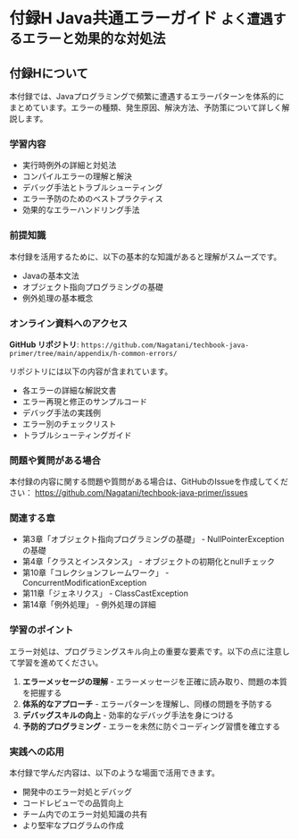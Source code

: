 # <b>付録H</b> <span>Java共通エラーガイド</span> <small>よく遭遇するエラーと効果的な対処法</small>

## 付録Hについて

本付録では、Javaプログラミングで頻繁に遭遇するエラーパターンを体系的にまとめています。エラーの種類、発生原因、解決方法、予防策について詳しく解説します。

### 学習内容

- 実行時例外の詳細と対処法
- コンパイルエラーの理解と解決
- デバッグ手法とトラブルシューティング
- エラー予防のためのベストプラクティス
- 効果的なエラーハンドリング手法

### 前提知識

本付録を活用するために、以下の基本的な知識があると理解がスムーズです。

- Javaの基本文法
- オブジェクト指向プログラミングの基礎
- 例外処理の基本概念

### オンライン資料へのアクセス

**GitHub リポジトリ**: `https://github.com/Nagatani/techbook-java-primer/tree/main/appendix/h-common-errors/`

リポジトリには以下の内容が含まれています。

- 各エラーの詳細な解説文書
- エラー再現と修正のサンプルコード
- デバッグ手法の実践例
- エラー別のチェックリスト
- トラブルシューティングガイド

### 問題や質問がある場合

本付録の内容に関する問題や質問がある場合は、GitHubのIssueを作成してください：
https://github.com/Nagatani/techbook-java-primer/issues

### 関連する章

- 第3章「オブジェクト指向プログラミングの基礎」 - NullPointerExceptionの基礎
- 第4章「クラスとインスタンス」 - オブジェクトの初期化とnullチェック
- 第10章「コレクションフレームワーク」 - ConcurrentModificationException
- 第11章「ジェネリクス」 - ClassCastException
- 第14章「例外処理」 - 例外処理の詳細

### 学習のポイント

エラー対処は、プログラミングスキル向上の重要な要素です。以下の点に注意して学習を進めてください。

1. **エラーメッセージの理解** - エラーメッセージを正確に読み取り、問題の本質を把握する
2. **体系的なアプローチ** - エラーパターンを理解し、同様の問題を予防する
3. **デバッグスキルの向上** - 効率的なデバッグ手法を身につける
4. **予防的プログラミング** - エラーを未然に防ぐコーディング習慣を確立する

### 実践への応用

本付録で学んだ内容は、以下のような場面で活用できます。

- 開発中のエラー対処とデバッグ
- コードレビューでの品質向上
- チーム内でのエラー対処知識の共有
- より堅牢なプログラムの作成